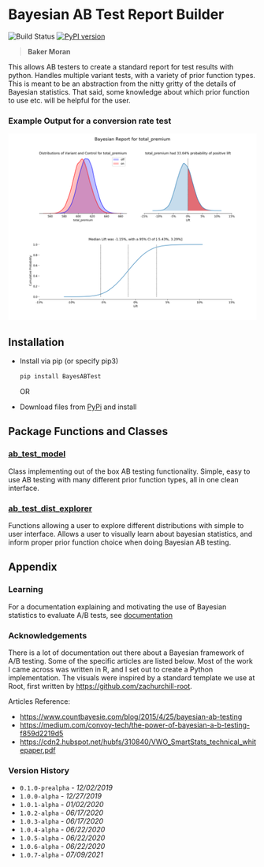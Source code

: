 # Bayesian AB Test Report Builder

![Build Status](https://github.com/bakermoran/BayesABTest/workflows/Build%20Status/badge.svg?branch=main)
[![PyPI version](https://badge.fury.io/py/BayesABTest.svg)](https://badge.fury.io/py/BayesABTest)

> **Baker Moran**

This allows AB testers to create a standard report for test results with python. Handles multiple variant tests, with a variety of prior function types. This is meant to be an abstraction from the nitty gritty of the details of Bayesian statistics. That said, some knowledge about which prior function to use etc. will be helpful for the user.

### Example Output for a conversion rate test

![alt text](docs/package_documentation/img/one_var_continuous.png "Conversion Rate Example")

## Installation

* Install via pip (or specify pip3)

    ```bash
    pip install BayesABTest
    ```

  OR

* Download files from [PyPi](https://pypi.org/project/BayesABTest/#files) and install

## Package Functions and Classes

### [ab_test_model](docs/package_documentation/ab_test_model.md)

Class implementing out of the box AB testing functionality. Simple, easy to use AB testing with many different prior function types, all in one clean interface.

### [ab_test_dist_explorer](docs/package_documentation/ab_test_dist_explorer.md)

Functions allowing a user to explore different distributions with simple to user interface. Allows a user to visually learn about bayesian statistics, and inform proper prior function choice when doing Bayesian AB testing.

## Appendix

### Learning

For a documentation explaining and motivating the use of Bayesian statistics to evaluate A/B tests, see [documentation](docs/besyian_ab_testing/Bayesian_AB_Testing_explainer.md)

### Acknowledgements

There is a lot of documentation out there about a Bayesian framework of A/B testing. Some of the specific articles are listed below. Most of the work I came across was written in R, and I set out to create a Python implementation. The visuals were inspired by a standard template we use at Root, first written by <https://github.com/zachurchill-root>.

Articles Reference:

* <https://www.countbayesie.com/blog/2015/4/25/bayesian-ab-testing>
* <https://medium.com/convoy-tech/the-power-of-bayesian-a-b-testing-f859d2219d5>
* <https://cdn2.hubspot.net/hubfs/310840/VWO_SmartStats_technical_whitepaper.pdf>

### Version History

* `0.1.0-prealpha` - *12/02/2019*
* `1.0.0-alpha` - *12/27/2019*
* `1.0.1-alpha` - *01/02/2020*
* `1.0.2-alpha` - *06/17/2020*
* `1.0.3-alpha` - *06/17/2020*
* `1.0.4-alpha` - *06/22/2020*
* `1.0.5-alpha` - *06/22/2020*
* `1.0.6-alpha` - *06/22/2020*
* `1.0.7-alpha` - *07/09/2021*
